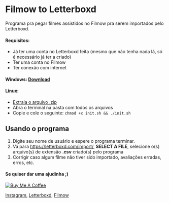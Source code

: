 # Filmow to Letterboxd

Programa pra pegar filmes assistidos no Filmow pra serem importados pelo Letterboxd.

#### Requisitos:
- Já ter uma conta no Letterboxd feita (mesmo que não tenha nada lá, só é necessário já ter a criado)
- Ter uma conta no Filmow
- Ter conexão com internet

#### Windows: [Download](https://github.com/myanari/filmow_to_letterboxd/releases/download/v2.2.3/filmow_to_letterboxd.exe)
#### Linux:
 - [Extraia o arquivo .zip](https://github.com/myanari/filmow_to_letterboxd/archive/master.zip)
 - Abra o terminal na pasta com todos os arquivos
 - Copie e cole o seguinte: `chmod +x init.sh && ./init.sh`

## Usando o programa

1. Digite seu nome de usuário e espere o programa terminar. 
2. Vá para https://letterboxd.com/import/, **SELECT A FILE**, selecione o(s) arquivo(s) de extensão **.csv** criado(s) pelo programa
3. Corrigir caso algum filme não tiver sido importado, avaliações erradas, erros, etc.


#### Se quiser dar uma ajudinha ;)
<a href="https://www.buymeacoffee.com/yanari" target="_blank"><img src="https://www.buymeacoffee.com/assets/img/custom_images/orange_img.png" alt="Buy Me A Coffee" style="height: auto !important;width: auto !important;" ></a>

[Instagram](https://www.instagram.com/rootpath/), [Letterboxd](https://letterboxd.com/r00t/), [Filmow](https://filmow.com/usuario/shadazz/)
